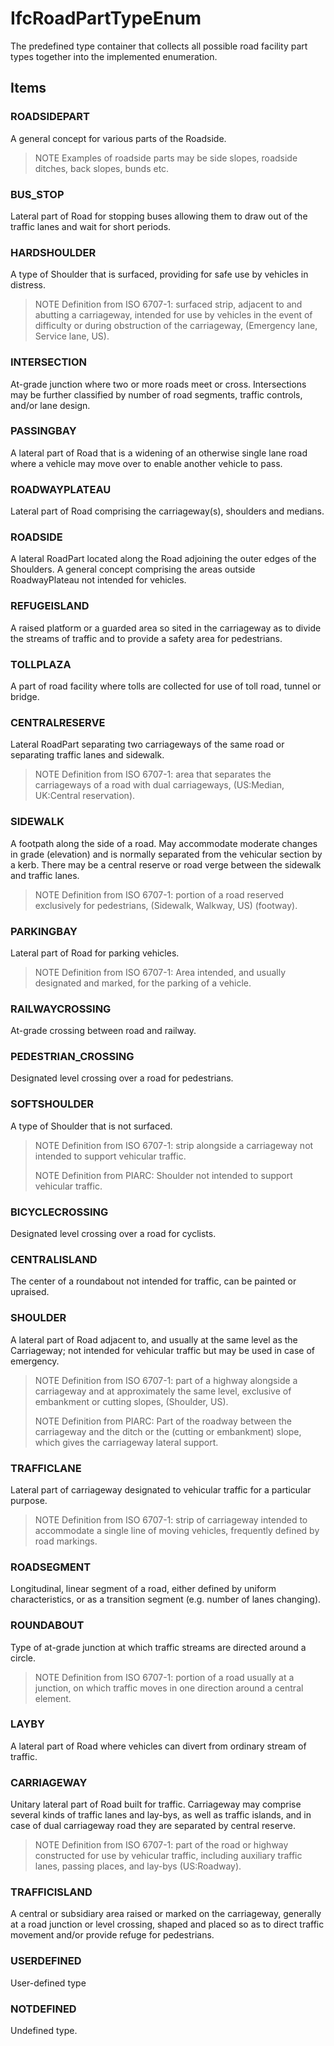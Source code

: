 # IfcRoadPartTypeEnum

The predefined type container that collects all possible road facility part types together into the implemented enumeration.

## Items

### ROADSIDEPART
A general concept for various parts of the Roadside.

> NOTE  Examples of roadside parts may be side slopes, roadside ditches, back slopes, bunds etc.

### BUS_STOP
Lateral part of Road for stopping buses allowing them to draw out of the traffic lanes and wait for short periods.

### HARDSHOULDER
A type of Shoulder that is surfaced, providing for safe use by vehicles in distress.

> NOTE  Definition from ISO 6707-1: surfaced strip, adjacent to and abutting a carriageway, intended for use by vehicles in the event of difficulty or during obstruction of the carriageway, (Emergency lane, Service lane, US).

### INTERSECTION
At-grade junction where two or more roads meet or cross. Intersections may be further classified by number of road segments, traffic controls, and/or lane design.

### PASSINGBAY
A lateral part of Road that is a widening of an otherwise single lane road where a vehicle may move over to enable another vehicle to pass.

### ROADWAYPLATEAU
Lateral part of Road comprising the carriageway(s), shoulders and medians.

### ROADSIDE
A lateral RoadPart located along the Road adjoining the outer edges of the Shoulders. A general concept comprising the areas outside RoadwayPlateau not intended for vehicles.

### REFUGEISLAND
A raised platform or a guarded area so sited in the carriageway as to divide the streams of traffic and to provide a safety area for pedestrians.

### TOLLPLAZA
A part of road facility where tolls are collected for use of  toll road, tunnel or bridge.

### CENTRALRESERVE
Lateral RoadPart separating two carriageways of the same road or separating traffic lanes and sidewalk.

> NOTE  Definition from ISO 6707-1: area that separates the carriageways of a road with dual carriageways, (US:Median, UK:Central reservation).

### SIDEWALK
A footpath along the side of a road. May accommodate moderate changes in grade (elevation) and is normally separated from the vehicular section by a kerb. There may be a central reserve or road verge between the sidewalk and traffic lanes.

> NOTE  Definition from ISO 6707-1: portion of a road reserved exclusively for pedestrians, (Sidewalk, Walkway, US) (footway).

### PARKINGBAY
Lateral part of Road for parking vehicles.

> NOTE  Definition from ISO 6707-1: Area intended, and usually designated and marked, for the parking of a vehicle.

### RAILWAYCROSSING
At-grade crossing between road and railway.

### PEDESTRIAN_CROSSING
Designated level crossing over a road for pedestrians.

### SOFTSHOULDER
A type of Shoulder that is not surfaced.

> NOTE  Definition from ISO 6707-1: strip alongside a carriageway not intended to support vehicular traffic.
>
> NOTE  Definition from PIARC: Shoulder not intended to support vehicular traffic.

### BICYCLECROSSING
Designated level crossing over a road for cyclists.

### CENTRALISLAND
The center of a roundabout not intended for traffic, can be painted or upraised.

### SHOULDER
A lateral part of Road adjacent to, and usually at the same level as the Carriageway; not intended for vehicular traffic but may be used in case of emergency.

> NOTE  Definition from ISO 6707-1: part of a highway alongside a carriageway and at approximately the same level, exclusive of embankment or cutting slopes, (Shoulder, US).
>
> NOTE  Definition from PIARC: Part of the roadway between the carriageway and the ditch or the (cutting or embankment) slope, which gives the carriageway lateral support.

### TRAFFICLANE
Lateral part of carriageway designated to vehicular traffic for a particular purpose.

> NOTE  Definition from ISO 6707-1: strip of carriageway intended to accommodate a single line of moving vehicles, frequently defined by road markings.

### ROADSEGMENT
Longitudinal, linear segment of a road, either defined by uniform characteristics, or as a transition segment (e.g. number of lanes changing).

### ROUNDABOUT
Type of at-grade junction at which traffic streams are directed around a circle.

> NOTE  Definition from ISO 6707-1: portion of a road usually at a junction, on which traffic moves in one direction around a central element.

### LAYBY
A lateral part of Road where vehicles can divert from ordinary stream of traffic.

### CARRIAGEWAY
Unitary lateral part of Road built for traffic. Carriageway may comprise several kinds of traffic lanes and lay-bys, as well as traffic islands, and in case of dual carriageway road they are separated by central reserve.

> NOTE  Definition from ISO 6707-1: part of the road or highway constructed for use by vehicular traffic, including auxiliary traffic lanes, passing places, and lay-bys (US:Roadway).

### TRAFFICISLAND
A central or subsidiary area raised or marked on the carriageway, generally at a road junction or level crossing, shaped and placed so as to direct traffic movement and/or provide refuge for pedestrians.

### USERDEFINED
User-defined type

### NOTDEFINED
Undefined type.

